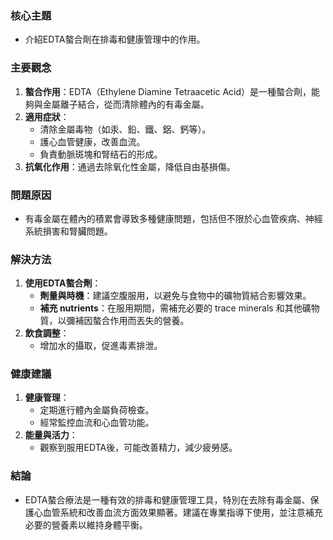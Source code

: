 ### 核心主題  
- 介紹EDTA螯合劑在排毒和健康管理中的作用。

### 主要觀念  
1. **螯合作用**：EDTA（Ethylene Diamine Tetraacetic Acid）是一種螯合劑，能夠與金屬離子結合，從而清除體內的有毒金屬。
2. **適用症狀**：
   - 清除金屬毒物（如汞、鉛、鐵、鋁、鈣等）。
   - 護心血管健康，改善血流。
   - 負責動脈斑塊和腎结石的形成。
3. **抗氧化作用**：通過去除氧化性金屬，降低自由基損傷。

### 問題原因  
- 有毒金屬在體內的積累會導致多種健康問題，包括但不限於心血管疾病、神經系統損害和腎臟問題。

### 解決方法  
1. **使用EDTA螯合劑**：
   - **劑量與時機**：建議空腹服用，以避免与食物中的礦物質結合影響效果。
   - **補充 nutrients**：在服用期間，需補充必要的 trace minerals 和其他礦物質，以彌補因螯合作用而丟失的營養。
2. **飲食調整**：
   - 增加水的攝取，促進毒素排泄。

### 健康建議  
1. **健康管理**：
   - 定期進行體內金屬負荷檢查。
   - 經常監控血流和心血管功能。
2. **能量與活力**：
   - 觀察到服用EDTA後，可能改善精力，減少疲勞感。

### 結論  
- EDTA螯合療法是一種有效的排毒和健康管理工具，特別在去除有毒金屬、保護心血管系統和改善血流方面效果顯著。建議在專業指導下使用，並注意補充必要的營養素以維持身體平衡。